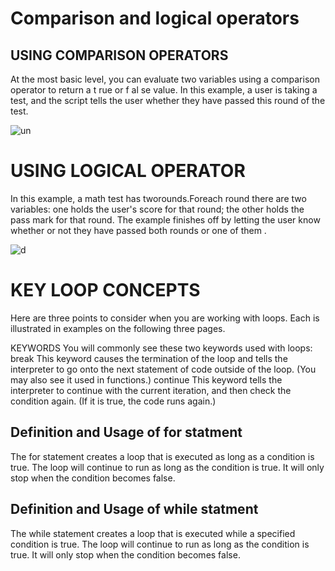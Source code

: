 # Comparison and logical operators

## USING COMPARISON OPERATORS

At the most basic level, you can
evaluate two variables using a
comparison operator to return a
t rue or f al se value.
In this example, a user is taking a
test, and the script tells the user
whether they have passed this
round of the test. 

![un](https://www.miltonmarketing.com/wp-content/uploads/2018/04/javascriptcomparisonoperatorsimage041.jpg)

# USING LOGICAL OPERATOR

In this example, a math test
has tworounds.Foreach round
there are two variables: one
holds the user's score for that
round; the other holds the pass
mark for that round. 
The example finishes off by
letting the user know whether
or not they have passed both
rounds or one of them .

![d](https://i.ytimg.com/vi/JVL6xEzOCrE/maxresdefault.jpg)

# KEY LOOP CONCEPTS 
Here are three points to consider when you
are working with loops. Each is illustrated in
examples on the following three pages. 

KEYWORDS
You will commonly see these
two keywords used with loops:
break
This keyword causes the
termination of the loop and tells
the interpreter to go onto the
next statement of code outside
of the loop. (You may also see it
used in functions.)
continue
This keyword tells the interpreter
to continue with the current
iteration, and then check the
condition again. (If it is true, the
code runs again.) 

## Definition and Usage of for statment
The for statement creates a loop that is executed as long as a condition is true.
The loop will continue to run as long as the condition is true. It will only stop when the condition becomes false.

## Definition and Usage of while statment
The while statement creates a loop that is executed while a specified condition is true.
The loop will continue to run as long as the condition is true. It will only stop when the condition becomes false.